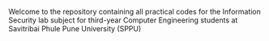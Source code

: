 Welcome to the repository containing all practical codes for the Information Security  lab subject for third-year Computer Engineering students at Savitribai Phule Pune University (SPPU)
